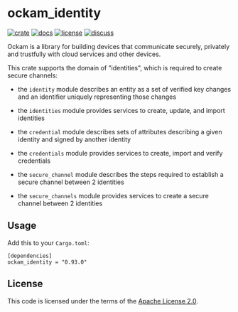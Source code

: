 # ockam_identity

[![crate][crate-image]][crate-link]
[![docs][docs-image]][docs-link]
[![license][license-image]][license-link]
[![discuss][discuss-image]][discuss-link]

Ockam is a library for building devices that communicate securely, privately
and trustfully with cloud services and other devices.

This crate supports the domain of "identities", which is required to create secure channels:

 - the `identity` module describes an entity as a set of verified key changes and an identifier
   uniquely representing those changes

 - the `identities` module provides services to create, update, and import identities

 - the `credential` module describes sets of attributes describing a given identity and signed by
   another identity

 - the `credentials` module provides services to create, import and verify credentials

 - the `secure_channel` module describes the steps required to establish a secure channel
   between 2 identities

 - the `secure_channels` module provides services to create a secure channel between 2 identities

## Usage

Add this to your `Cargo.toml`:

```
[dependencies]
ockam_identity = "0.93.0"
```

## License

This code is licensed under the terms of the [Apache License 2.0][license-link].

[main-ockam-crate-link]: https://crates.io/crates/ockam

[crate-image]: https://img.shields.io/crates/v/ockam_identity.svg
[crate-link]: https://crates.io/crates/ockam_identity

[docs-image]: https://docs.rs/ockam_identity/badge.svg
[docs-link]: https://docs.rs/ockam_identity

[license-image]: https://img.shields.io/badge/License-Apache%202.0-green.svg
[license-link]: https://github.com/build-trust/ockam/blob/HEAD/LICENSE

[discuss-image]: https://img.shields.io/badge/Discuss-Github%20Discussions-ff70b4.svg
[discuss-link]: https://github.com/build-trust/ockam/discussions
